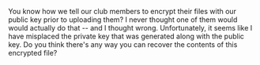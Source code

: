 You know how we tell our club members to encrypt their files with our public key prior to uploading them? I never thought one of them would would actually do that -- and I thought wrong. Unfortunately, it seems like I have misplaced the private key that was generated along with the public key. Do you think there's any way you can recover the contents of this encrypted file?

